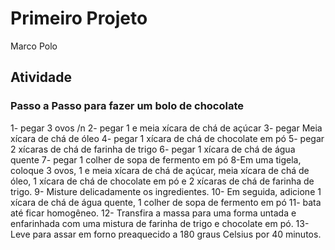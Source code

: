 # Primeiro Projeto

Marco Polo

## Atividade

### Passo a Passo para fazer um bolo de chocolate
1- pegar 3 ovos /n
2- pegar 1 e meia xícara de chá de açúcar
3- pegar Meia xícara de chá de óleo
4- pegar 1 xícara de chá de chocolate em pó
5- pegar 2 xícaras de chá de farinha de trigo
6- pegar 1 xícara de chá de água quente
7- pegar 1 colher de sopa de fermento em pó
8-Em uma tigela, coloque 3 ovos, 1 e meia xícara de chá de açúcar, meia xícara de chá de óleo, 1 xícara de chá de chocolate em pó e 2 xícaras de chá de farinha de trigo. 
9- Misture delicadamente os ingredientes.
10- Em seguida, adicione 1 xícara de chá de água quente, 1 colher de sopa de fermento em pó 
11- bata até ficar homogêneo.
12- Transfira a massa para uma forma untada e enfarinhada com uma mistura de farinha de trigo e chocolate em pó. 
13- Leve para assar em forno preaquecido a 180 graus Celsius por 40 minutos.